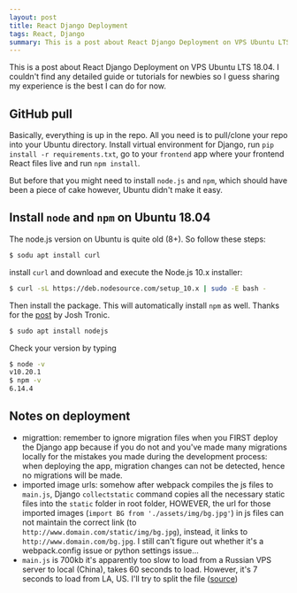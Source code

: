 ```yaml
---
layout: post
title: React Django Deployment
tags: React, Django
summary: This is a post about React Django Deployment on VPS Ubuntu LTS 18.04. I couldn't find any detailed guide or tutorials for newbies so I guess sharing my experience is the best I can do for now.
---
```


This is a post about React Django Deployment on VPS Ubuntu LTS 18.04. I couldn't find any detailed guide or tutorials for newbies so I guess sharing my experience is the best I can do for now.

## GitHub pull

Basically, everything is up in the repo. All you need is to pull/clone your repo into your Ubuntu directory. Install virtual environment for Django, run `pip install -r requirements.txt`, go to your `frontend` app where your frontend React files live and run `npm install`.

But before that you might need to install `node.js` and `npm`, which should have been a piece of cake however, Ubuntu didn't make it easy.

## Install `node` and `npm` on Ubuntu 18.04

The node.js version on Ubuntu is quite old (8+). So follow these steps:

```bash
$ sodu apt install curl
```

install `curl` and download and execute the Node.js 10.x installer:

```bash
$ curl -sL https://deb.nodesource.com/setup_10.x | sudo -E bash -
```

Then install the package. This will automatically install `npm` as well. Thanks for the [post](https://joshtronic.com/2018/05/08/how-to-install-nodejs-10-on-ubuntu-1804-lts/) by Josh Tronic.

```bash
$ sudo apt install nodejs
```

Check your version by typing

```bash
$ node -v
v10.20.1
$ npm -v
6.14.4
```

## Notes on deployment

- migrattion: remember to ignore migration files when you FIRST deploy the Django app because if you do not and you've made many migrations locally for the mistakes you made during the development process: when deploying the app, migration changes can not be detected, hence no migrations will be made.
- imported image urls: somehow after webpack compiles the js files to `main.js`, Django `collectstatic` command copies all the necessary static files into the `static` folder in root folder, HOWEVER, the url for those imported images (`import BG from './assets/img/bg.jpg'`) in js files can not maintain the correct link (to `http://www.domain.com/static/img/bg.jpg`), instead, it links to `http://www.domain.com/bg.jpg`. I still can't figure out whether it's a webpack.config issue or python settings issue...
- `main.js` is 700kb it's apparently too slow to load from a Russian VPS server to local (China), takes 60 seconds to load. However, it's 7 seconds to load from LA, US. I'll try to split the file ([source](https://webpack.js.org/guides/code-splitting/))
